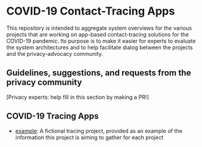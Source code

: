 # COVID-19 Contact-Tracing Apps

This repository is intended to aggregate system overviews for the various projects that are working on app-based contact-tracing solutions for the COVID-19 pandemic. Its purpose is to make it easier for experts to evaluate the system architectures and to help facilitate dialog between the projects and the privacy-advocacy community.

## Guidelines, suggestions, and requests from the privacy community

[Privacy experts: help fill in this section by making a PR!]

## COVID-19 Tracing Apps

* [example](./example/README.md): A fictional tracing project, provided as an example of the information this project is aiming to gather for each project
